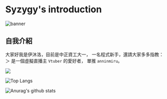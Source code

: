 # Syzygy's introduction

![banner](https://truth.bahamut.com.tw/s01/202006/631a3ec42482de7335a272e39d1a7005.jpg)

## 自我介紹

大家好我是伊沐洛，目前是中正資工大一，
一名程式新手，還請大家多多指教：＞
是一個虛擬直播主 `Vtuber` 的愛好者，
單推 `anninmiru`。

<img src="https://user-images.githubusercontent.com/73097560/115834477-dbab4500-a447-11eb-908a-139a6edaec5c.gif">

![Top Langs](https://github-readme-stats.vercel.app/api/top-langs/?username=syzygy608&langs_count=8&theme=radical)

![Anurag's github stats](https://github-readme-stats.vercel.app/api?username=syzygy608&show_icons=true&theme=radical)
